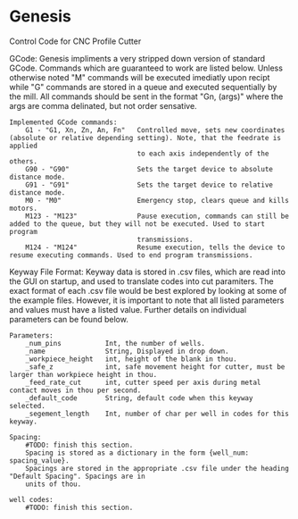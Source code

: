 # Genesis
Control Code for CNC Profile Cutter

GCode:
   Genesis impliments a very stripped down version of standard GCode. Commands which are guaranteed to work are listed below. Unless otherwise noted "M" commands will be executed imediatly upon recipt while "G" commands are stored in a queue and executed                sequentially by the mill. All commands should be sent in the format "Gn, (args)" where the args are comma delinated,
   but not order sensative. 

    Implemented GCode commands: 
        G1 - "G1, Xn, Zn, An, Fn"   Controlled move, sets new coordinates (absolute or relative depending setting). Note, that the feedrate is applied
                                    to each axis independently of the others. 
        G90 - "G90"                 Sets the target device to absolute distance mode. 
        G91 - "G91"                 Sets the target device to relative distance mode. 
        M0 - "M0"                   Emergency stop, clears queue and kills motors. 
        M123 - "M123"               Pause execution, commands can still be added to the queue, but they will not be executed. Used to start program
                                    transmissions. 
        M124 - "M124"               Resume execution, tells the device to resume executing commands. Used to end program transmissions. 



Keyway File Format: 
    Keyway data is stored in .csv files, which are read into the GUI on startup, and used to translate codes into cut paramiters. 
    The exact format of each .csv file would be best explored by looking at some of the example files. However, it is important to 
    note that all listed parameters and values must have a listed value. Further details on individual parameters can be found below. 
    
    Parameters: 
        _num_pins           Int, the number of wells. 
        _name               String, Displayed in drop down. 
        _workpiece_height   int, height of the blank in thou. 
        _safe_z             int, safe movement height for cutter, must be larger than workpiece height in thou.
        _feed_rate_cut      int, cutter speed per axis during metal contact moves in thou per second. 
        _default_code       String, default code when this keyway selected. 
        _segement_length    Int, number of char per well in codes for this keyway. 
    
    Spacing: 
        #TODO: finish this section. 
        Spacing is stored as a dictionary in the form {well_num: spacing_value}.
        Spacings are stored in the appropriate .csv file under the heading "Default Spacing". Spacings are in 
        units of thou.
        
    well codes:
        #TODO: finish this section. 
